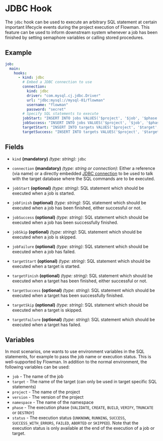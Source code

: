 # JDBC Hook

The `jdbc` hook can be used to execute an arbitrary SQL statement at certain important lifecycle events during the project
execution of Flowman. This feature can be used to inform downstream system whenever a job has been finished by
setting semaphore variables or calling stored procedures.


## Example
```yaml
job:
  main:
    hooks:
      - kind: jdbc
        # Embed a JDBC connection to use
        connection:
          kind: jdbc
          driver: "com.mysql.cj.jdbc.Driver"
          url: "jdbc:mysql://mysql-01/flowman"
          username: "flowman"
          password: "secret"
        # Specify SQL statements to execute
        jobStart: "INSERT INTO jobs VALUES('$project', '$job', '$phase', 'RUNNING')"
        jobSuccess: "INSERT INTO jobs VALUES('$project', '$job', '$phase', '$status')"
        targetStart: "INSERT INTO targets VALUES('$project', '$target', '$phase', 'RUNNING')"
        targetSuccess: "INSERT INTO targets VALUES('$project', '$target', '$phase', '$status')"
```

## Fields
* `kind` **(mandatory)** *(type: string)*: `jdbc`

* `connection` **(mandatory)** *(type: string or connection)*:
Either a reference (via name) or a directly embedded [JDBC connection](../connection/jdbc.md) to be used to talk with
the target database where the SQL commands are to be executed.

* `jobStart` **(optional)** *(type: string)*:
  SQL statement which should be executed when a job is started.

* `jobFinish` **(optional)** *(type: string)*:
  SQL statement which should be executed when a job has been finished, either successful or not.

* `jobSuccess` **(optional)** *(type: string)*:
  SQL statement which should be executed when a job has been successfully finished.

* `jobSkip` **(optional)** *(type: string)*:
  SQL statement which should be executed when a job is skipped.

* `jobFailure` **(optional)** *(type: string)*:
  SQL statement which should be executed when a job has failed.

* `targetStart` **(optional)** *(type: string)*:
  SQL statement which should be executed when a target is started.

* `targetFinish` **(optional)** *(type: string)*:
  SQL statement which should be executed when a target has been finished, either successful or not.

* `targetSuccess` **(optional)** *(type: string)*:
  SQL statement which should be executed when a target has been successfully finished.

* `targetSkip` **(optional)** *(type: string)*:
  SQL statement which should be executed when a target is skipped.

* `targetFailure` **(optional)** *(type: string)*:
  SQL statement which should be executed when a target has failed.


## Variables
In most scenarios, one wants to use environment variables in the SQL statements, for example to pass the job name or
execution status. This is well-supported by Flowman. In addition to the normal environment, the following variables can be
used:
* `job` - The name of the job
* `target` - The name of the target (can only be used in target specific SQL statements)
* `project` - The name of the project
* `version` - The version of the project
* `namespace` - The name of the namespace
* `phase` - The execution phase (`VALIDATE`, `CREATE`, `BUILD`, `VERIFY`, `TRUNCATE` or `DESTROY`)
* `status` - The execution status (`UNKNOWN`, `RUNNING`, `SUCCESS`, `SUCCESS_WITH_ERRORS`, `FAILED`, `ABORTED` or `SKIPPED`).
  Note that the execution status is only available at the end of the execution of a job or target. 
